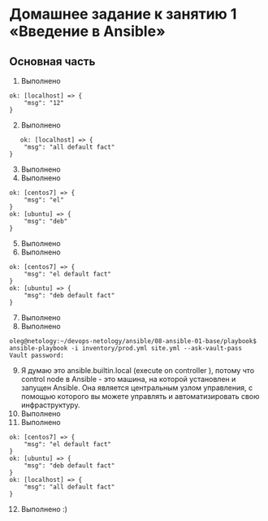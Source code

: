 # Домашнее задание к занятию 1 «Введение в Ansible»

## Основная часть

1. Выполнено
```
ok: [localhost] => {
    "msg": "12"
}
```

2. Выполнено
```
   ok: [localhost] => {
    "msg": "all default fact"
}
```

3. Выполнено
4. Выполнено
```
ok: [centos7] => {
    "msg": "el"
}
ok: [ubuntu] => {
    "msg": "deb"
}
```
5. Выполнено
6. Выполнено
```
ok: [centos7] => {
    "msg": "el default fact"
}
ok: [ubuntu] => {
    "msg": "deb default fact"
}
```
7. Выполнено
8. Выполнено
```
oleg@netology:~/devops-netology/ansible/08-ansible-01-base/playbook$ ansible-playbook -i inventory/prod.yml site.yml --ask-vault-pass
Vault password:
```
9.  Я думаю это ansible.builtin.local (execute on controller ), потому что control node в Ansible - это машина, на которой установлен и запущен Ansible. Она является центральным узлом управления, с помощью которого вы можете управлять и автоматизировать свою инфраструктуру.
10. Выполнено
11. Выполнено
```
ok: [centos7] => {
    "msg": "el default fact"
}
ok: [ubuntu] => {
    "msg": "deb default fact"
}
ok: [localhost] => {
    "msg": "all default fact"
}
```
12. Выполнено :)